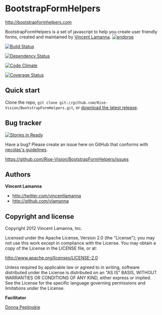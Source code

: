 BootstrapFormHelpers
====================
http://bootstrapformhelpers.com

BootstrapFormHelpers is a set of javascript to help you create user friendly forms, created and maintained by [Vincent Lamanna](http://twitter.com/vincentlamanna).
[![endorse](http://api.coderwall.com/Rise-Vision/endorsecount.png)](http://coderwall.com/vlamanna)


[![Build Status](https://travis-ci.org/Rise-Vision/BootstrapFormHelpers.png?branch=master)](https://travis-ci.org/Rise-Vision/BootstrapFormHelpers)

[![Dependency Status](https://gemnasium.com/Rise-Vision/BootstrapFormHelpers.png)](https://gemnasium.com/Rise-Vision/BootstrapFormHelpers)

[![Code Climate](https://codeclimate.com/repos/52843de889af7e5235035103/badges/47cfbe2b2dbfbf1cdf3d/gpa.png)](https://codeclimate.com/repos/52843de889af7e5235035103/feed)

[![Coverage Status](https://coveralls.io/repos/Rise-Vision/BootstrapFormHelpers/badge.png)](https://coveralls.io/r/Rise-Vision/BootstrapFormHelpers)


Quick start
-----------

Clone the repo, `git clone git://github.com/Rise-Vision/BootstrapFormHelpers.git`, or [download the latest release](https://github.com/Rise-Vision/BootstrapFormHelpers/zipball/master).



Bug tracker
-----------

[![Stories in Ready](https://badge.waffle.io/Rise-Vision/BootstrapFormHelpers.png)](http://waffle.io/Rise-Vision/BootstrapFormHelpers)

Have a bug? Please create an issue here on GitHub that conforms with [necolas's guidelines](https://github.com/necolas/issue-guidelines).

https://github.com/Rise-Vision/BootstrapFormHelpers/issues



Authors
-------

**Vincent Lamanna**

+ http://twitter.com/vincentlamanna
+ http://github.com/vlamanna



Copyright and license
---------------------

Copyright 2012 Vincent Lamanna, Inc.

Licensed under the Apache License, Version 2.0 (the "License");
you may not use this work except in compliance with the License.
You may obtain a copy of the License in the LICENSE file, or at:

   http://www.apache.org/licenses/LICENSE-2.0

Unless required by applicable law or agreed to in writing, software
distributed under the License is distributed on an "AS IS" BASIS,
WITHOUT WARRANTIES OR CONDITIONS OF ANY KIND, either express or implied.
See the License for the specific language governing permissions and
limitations under the License.

**Facilitator**

[Donna Peplinskie](https://github.com/donnapep "Donna Peplinskie")
